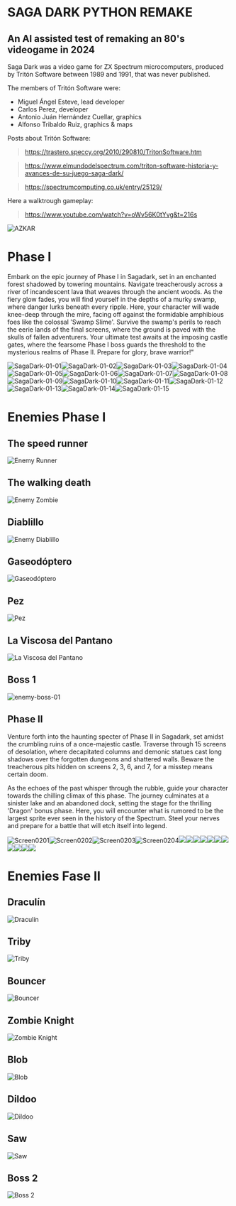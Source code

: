 # SAGA DARK PYTHON REMAKE
## An AI assisted test of remaking an 80's videogame in 2024

Saga Dark was a video game for ZX Spectrum microcomputers, produced by Tritón Software between 1989 and 1991, that was never published.

The members of Tritón Software were:

- Miguel Ángel Esteve, lead developer
- Carlos Perez, developer
- Antonio Juán Hernández Cuellar, graphics
- Alfonso Tribaldo Ruiz, graphics & maps

Posts about Tritón Software:

> https://trastero.speccy.org/2010/290810/TritonSoftware.htm

> https://www.elmundodelspectrum.com/triton-software-historia-y-avances-de-su-juego-saga-dark/

> https://spectrumcomputing.co.uk/entry/25129/

Here a walktrough gameplay:
> https://www.youtube.com/watch?v=oWv56K0tYvg&t=216s


![AZKAR](https://github.com/villenero/sagadark/blob/main/bitmaps/azkar/personaje_right_idle_1.png?raw=true)

# Phase I

Embark on the epic journey of Phase I in Sagadark, set in an enchanted forest shadowed by towering mountains. Navigate treacherously across a river of incandescent lava that weaves through the ancient woods. As the fiery glow fades, you will find yourself in the depths of a murky swamp, where danger lurks beneath every ripple. Here, your character will wade knee-deep through the mire, facing off against the formidable amphibious foes like the colossal 'Swamp Slime'. Survive the swamp's perils to reach the eerie lands of the final screens, where the ground is paved with the skulls of fallen adventurers. Your ultimate test awaits at the imposing castle gates, where the fearsome Phase I boss guards the threshold to the mysterious realms of Phase II. Prepare for glory, brave warrior!"

![SagaDark-01-01](https://github.com/villenero/sagadark/assets/7782627/0ca42f5b-76b1-481b-bd02-7919162ed6a8)![SagaDark-01-02](https://github.com/villenero/sagadark/assets/7782627/d80d7a52-bf3a-4ea2-b8b0-911dabf7ac38)![SagaDark-01-03](https://github.com/villenero/sagadark/assets/7782627/aa987aab-e110-40bb-909d-dd9eac72d4b6)![SagaDark-01-04](https://github.com/villenero/sagadark/assets/7782627/29863ba6-e4c2-411f-b185-58fd76f00573)![SagaDark-01-05](https://github.com/villenero/sagadark/assets/7782627/e0cda62c-e3e3-41a9-b3ee-dde151b8fb24)![SagaDark-01-06](https://github.com/villenero/sagadark/assets/7782627/3c30bb6a-85ab-4561-a36b-3a69b3e565e4)![SagaDark-01-07](https://github.com/villenero/sagadark/assets/7782627/fa35ca82-61e8-4b02-8a03-555a90b7b0c6)![SagaDark-01-08](https://github.com/villenero/sagadark/assets/7782627/2cf89537-b769-4f9a-b963-0751e2507920)![SagaDark-01-09](https://github.com/villenero/sagadark/assets/7782627/b8fc4398-f788-4b21-943e-8d78186839f3)![SagaDark-01-10](https://github.com/villenero/sagadark/assets/7782627/889ac93e-7097-412b-b428-3177235e5fec)![SagaDark-01-11](https://github.com/villenero/sagadark/assets/7782627/8fe3f834-36b7-42bf-a94f-316cac2ae40e)![SagaDark-01-12](https://github.com/villenero/sagadark/assets/7782627/19e9d222-3dd5-45a6-9ef9-477a4b63d3c7)![SagaDark-01-13](https://github.com/villenero/sagadark/assets/7782627/d1c2f47a-28d2-4d2f-a3f3-47acb04cf87e)![SagaDark-01-14](https://github.com/villenero/sagadark/assets/7782627/957183f4-a770-446c-8ba4-05a229fd691d)![SagaDark-01-15](https://github.com/villenero/sagadark/assets/7782627/ece20363-0f3a-49e0-9034-82d4f96e5592)

# Enemies Phase I
## The speed runner
![Enemy Runner](https://github.com/villenero/sagadark/blob/main/bitmaps/gifs/enemy-runner.gif?raw=true)

## The walking death
![Enemy Zombie](https://github.com/villenero/sagadark/blob/main/bitmaps/gifs/enemy-zombie.gif?raw=true)

## Diablillo
![Enemy Diablillo](https://github.com/villenero/sagadark/blob/main/bitmaps/gifs/enemy-little-devil.gif?raw=true)

## Gaseodóptero
![Gaseodóptero](https://github.com/villenero/sagadark/assets/7782627/a17b052d-111d-4afd-9ce2-0475df4dd55f)

## Pez
![Pez](https://github.com/villenero/sagadark/blob/main/bitmaps/gifs/enemy-pez.gif?raw=true)

## La Viscosa del Pantano
![La Viscosa del Pantano](https://github.com/villenero/sagadark/blob/main/bitmaps/gifs/enemy-viscosa.gif?raw=true)

## Boss 1
![enemy-boss-01](https://github.com/villenero/sagadark/assets/7782627/76e4e407-e350-4239-92e2-157816aa8cf1)

## Phase II

Venture forth into the haunting specter of Phase II in Sagadark, set amidst the crumbling ruins of a once-majestic castle. Traverse through 15 screens of desolation, where decapitated columns and demonic statues cast long shadows over the forgotten dungeons and shattered walls. Beware the treacherous pits hidden on screens 2, 3, 6, and 7, for a misstep means certain doom.

As the echoes of the past whisper through the rubble, guide your character towards the chilling climax of this phase. The journey culminates at a sinister lake and an abandoned dock, setting the stage for the thrilling 'Dragon' bonus phase. Here, you will encounter what is rumored to be the largest sprite ever seen in the history of the Spectrum. Steel your nerves and prepare for a battle that will etch itself into legend.

![Screen0201](https://github.com/villenero/sagadark/blob/main/resources/screenshots/SagaDark-02-01.png?raw=true)![Screen0202](https://github.com/villenero/sagadark/blob/main/resources/screenshots/SagaDark-02-02.png?raw=true)![Screen0203](https://github.com/villenero/sagadark/blob/main/resources/screenshots/SagaDark-02-03.png?raw=true)![Screen0204](https://github.com/villenero/sagadark/blob/main/resources/screenshots/SagaDark-02-04.png?raw=true)![](https://github.com/villenero/sagadark/blob/main/resources/screenshots/SagaDark-02-05.png?raw=true)![](https://github.com/villenero/sagadark/blob/main/resources/screenshots/SagaDark-02-06.png?raw=true)![](https://github.com/villenero/sagadark/blob/main/resources/screenshots/SagaDark-02-07.png?raw=true)![](https://github.com/villenero/sagadark/blob/main/resources/screenshots/SagaDark-02-08.png?raw=true)![](https://github.com/villenero/sagadark/blob/main/resources/screenshots/SagaDark-02-09.gif?raw=true)![](https://github.com/villenero/sagadark/blob/main/resources/screenshots/SagaDark-02-10.gif?raw=true)![](https://github.com/villenero/sagadark/blob/main/resources/screenshots/SagaDark-02-11.gif?raw=true)![](https://github.com/villenero/sagadark/blob/main/resources/screenshots/SagaDark-02-12.png?raw=true)![](https://github.com/villenero/sagadark/blob/main/resources/screenshots/SagaDark-02-13.gif?raw=true)![](https://github.com/villenero/sagadark/blob/main/resources/screenshots/SagaDark-02-14.png?raw=true)![](https://github.com/villenero/sagadark/blob/main/resources/screenshots/SagaDark-02-15.png?raw=true)

# Enemies Fase II

## Draculín
![Draculín](https://github.com/villenero/sagadark/blob/main/bitmaps/gifs/enemy-bat.gif?raw=true)

## Triby
![Triby](https://github.com/villenero/sagadark/blob/main/bitmaps/gifs/enemy-triby.gif?raw=true)

## Bouncer
![Bouncer](https://github.com/villenero/sagadark/blob/main/bitmaps/gifs/enemy-bouncer.gif?raw=true)


## Zombie Knight
![Zombie Knight](https://github.com/villenero/sagadark/blob/main/bitmaps/gifs/enemy-knight.gif?raw=true)

## Blob
![Blob](https://github.com/villenero/sagadark/blob/main/bitmaps/gifs/enemy-blob.gif?raw=true)

## Dildoo
![Dildoo](https://github.com/villenero/sagadark/blob/main/bitmaps/gifs/enemy-pincho.gif?raw=true)

## Saw
![Saw](https://github.com/villenero/sagadark/blob/main/bitmaps/gifs/enemy-saw.gif?raw=true)

## Boss 2
![Boss 2](https://github.com/villenero/sagadark/blob/main/bitmaps/gifs/enemy-boss-02.gif?raw=true)
